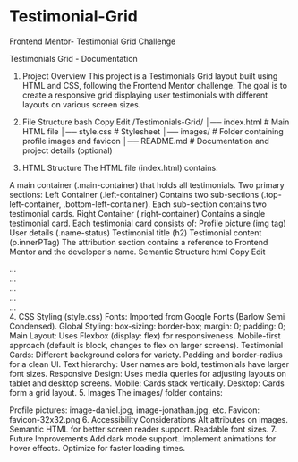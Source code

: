 # Testimonial-Grid
Frontend Mentor- Testimonial Grid Challenge

Testimonials Grid - Documentation

1. Project Overview
This project is a Testimonials Grid layout built using HTML and CSS, following the Frontend Mentor challenge. The goal is to create a responsive grid displaying user testimonials with different layouts on various screen sizes.

2. File Structure
bash
Copy
Edit
/Testimonials-Grid/
│── index.html           # Main HTML file
│── style.css            # Stylesheet
│── images/              # Folder containing profile images and favicon
│── README.md            # Documentation and project details (optional)
3. HTML Structure
The HTML file (index.html) contains:

A main container (.main-container) that holds all testimonials.
Two primary sections:
Left Container (.left-container)
Contains two sub-sections (.top-left-container, .bottom-left-container).
Each sub-section contains two testimonial cards.
Right Container (.right-container)
Contains a single testimonial card.
Each testimonial card consists of:
Profile picture (img tag)
User details (.name-status)
Testimonial title (h2)
Testimonial content (p.innerPTag)
The attribution section contains a reference to Frontend Mentor and the developer's name.
Semantic Structure
html
Copy
Edit
<div class="main-container">
    <div class="left-container">
        <div class="top-left-container">
            <div class="left all-container"> ... </div>
            <div class="right all-container"> ... </div>
        </div>
        <div class="bottom-left-container">
            <div class="left all-container"> ... </div>
            <div class="right all-container"> ... </div>
        </div>
    </div>
    <div class="right-container all-container"> ... </div>
</div>
4. CSS Styling (style.css)
Fonts: Imported from Google Fonts (Barlow Semi Condensed).
Global Styling:
box-sizing: border-box;
margin: 0; padding: 0;
Main Layout:
Uses Flexbox (display: flex) for responsiveness.
Mobile-first approach (default is block, changes to flex on larger screens).
Testimonial Cards:
Different background colors for variety.
Padding and border-radius for a clean UI.
Text hierarchy: User names are bold, testimonials have larger font sizes.
Responsive Design:
Uses media queries for adjusting layouts on tablet and desktop screens.
Mobile: Cards stack vertically.
Desktop: Cards form a grid layout.
5. Images
The images/ folder contains:

Profile pictures: image-daniel.jpg, image-jonathan.jpg, etc.
Favicon: favicon-32x32.png
6. Accessibility Considerations
Alt attributes on images.
Semantic HTML for better screen reader support.
Readable font sizes.
7. Future Improvements
Add dark mode support.
Implement animations for hover effects.
Optimize for faster loading times.
